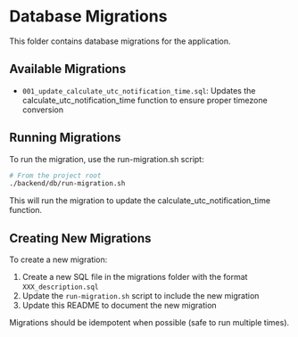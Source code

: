 # Database Migrations

This folder contains database migrations for the application.

## Available Migrations

- `001_update_calculate_utc_notification_time.sql`: Updates the calculate_utc_notification_time function to ensure proper timezone conversion

## Running Migrations

To run the migration, use the run-migration.sh script:

```bash
# From the project root
./backend/db/run-migration.sh
```

This will run the migration to update the calculate_utc_notification_time function.

## Creating New Migrations

To create a new migration:

1. Create a new SQL file in the migrations folder with the format `XXX_description.sql`
2. Update the `run-migration.sh` script to include the new migration
3. Update this README to document the new migration

Migrations should be idempotent when possible (safe to run multiple times).
